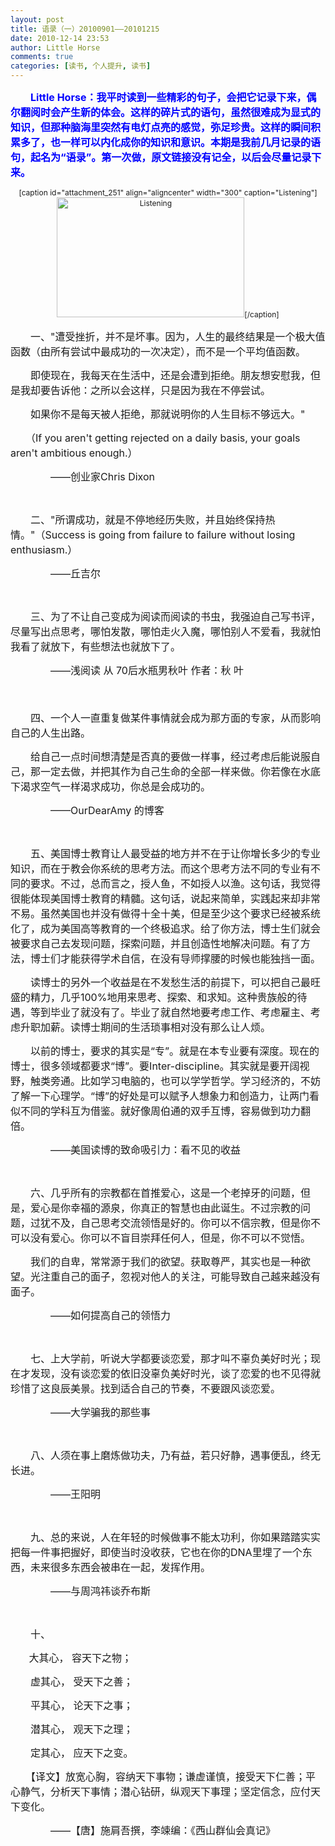```yaml
---
layout: post
title: 语录（一）20100901——20101215
date: 2010-12-14 23:53
author: Little Horse
comments: true
categories: [读书, 个人提升, 读书]
---
```

<p><span style="display: none; ">&nbsp;</span></p>
<p><span style="color: rgb(0, 0, 255); "><strong><font size="3">　　<span style="display: none; ">&nbsp;</span>Little Horse：我平时读到一些精彩的句子，会把它记录下来，偶尔翻阅时会产生新的体会。这样的碎片式的语句，虽然很难成为显式的知识，但那种脑海里突然有电灯点亮的感觉，弥足珍贵。这样的瞬间积累多了，也一样可以内化成你的知识和意识。本期是我前几月记录的语句，起名为&ldquo;语录&rdquo;。第一次做，原文链接没有记全，以后会尽量记录下来。</font></strong></span><strong><font size="3"><span style="display: none; ">&nbsp;</span></font></strong></p>
<p><span style="display: none; ">&nbsp;</span></p>
<p style="text-align: center; "><span class="Apple-style-span" style="font-size: medium; "><span class="Apple-style-span" style="font-size: 12px; ">[caption id=&quot;attachment_251&quot; align=&quot;aligncenter&quot; width=&quot;300&quot; caption=&quot;Listening&quot;]<a href="http://manan.org/images/wp/2010/12/Listening.jpg"><img alt="Listening" class="size-medium wp-image-251" height="192" src="http://manan.org/images/wp/2010/12/Listening-300x192.jpg" title="Listening" width="300" /></a>[/caption]</span></span>　</p>
<p><font size="3">　　一、</font><font size="3">&quot;遭受挫折，并不是坏事。因为，人生的最终结果是一个极大值函数（由所有尝试中最成功的一次决定），而不是一个平均值函数。</font></p>
<p><font size="3">　　</font><font size="3">即使现在，我每天在生活中，还是会遭到拒绝。朋友想安慰我，但是我却要告诉他：之所以会这样，只是因为我在不停尝试。</font></p>
<p><font size="3">　　</font><font size="3">如果你不是每天被人拒绝，那就说明你的人生目标不够远大。&quot;</font></p>
<p><font size="3">　　</font><font size="3">（If you aren&#39;t getting rejected on a daily basis, your goals aren&#39;t ambitious enough.）</font></p>
<p><font size="3">　　<font size="3">　　</font>&mdash;&mdash;创业家</font><font size="3">Chris Dixon</font></p>
<p>&nbsp;</p>
<p><font size="3">　　二、</font><font size="3">&quot;所谓成功，就是不停地经历失败，并且始终保持热情。&quot;（Success is going from failure to failure without losing enthusiasm.）</font></p>
<p><font size="3">　　<font size="3">　　</font>&mdash;&mdash;丘吉尔</font></p>
<p>&nbsp;</p>
<p><font size="3">　　三、</font><font size="3">为了不让自己变成为阅读而阅读的书虫，我强迫自己写书评，尽量写出点思考，哪怕发散，哪怕走火入魔，哪怕别人不爱看，我就怕我看了就放下，有些想法也就放下了。</font></p>
<p><font size="3">　　<font size="3">　　</font>&mdash;&mdash;浅阅读 从&nbsp;70后水瓶男秋叶&nbsp;作者：秋 叶</font></p>
<p><font size="3">　　</font></p>
<p><font size="3">　　四、一个人一直重复做某件事情就会成为那方面的专家，从而影响自己的人生出路。</font></p>
<p><font size="3">　　</font><font size="3">给自己一点时间想清楚是否真的要做一样事，经过考虑后能说服自己，那一定去做，并把其作为自己生命的全部一样来做。你若像在水底下渴求空气一样渴求成功，你总是会成功的。</font></p>
<p><font size="3">　　</font><font size="3">　　</font><font size="3">&mdash;&mdash;</font><font size="3">OurDearAmy</font><font size="3"> 的博客</font></p>
<p>&nbsp;</p>
<p><font size="3">　　五、</font><font size="3">美国博士教育让人最受益的地方并不在于让你增长多少的专业知识，而在于教会你系统的思考方法。而这个思考方法不同的专业有不同的要求。不过，总而言之，授人鱼，不如授人以渔。这句话，我觉得很能体现美国博士教育的精髓。这句话，说起来简单，实践起来却非常不易。虽然美国也并没有做得十全十美，但是至少这个要求已经被系统化了，成为美国高等教育的一个终极追求。给了你方法，博士生们就会被要求自己去发现问题，探索问题，并且创造性地解决问题。有了方法，博士们才能获得学术自信，在没有导师撑腰的时候也能独挡一面。</font></p>
<p><font size="3">　　</font><font size="3">读博士的另外一个收益是在不发愁生活的前提下，可以把自己最旺盛的精力，几乎100%地用来思考、探索、和求知。这种贵族般的待遇，等到毕业了就没有了。毕业了就自然地要考虑工作、考虑雇主、考虑升职加薪。读博士期间的生活琐事相对没有那么让人烦。</font></p>
<p><font size="3">　　</font><font size="3">以前的博士，要求的其实是&ldquo;专&rdquo;。就是在本专业要有深度。现在的博士，很多领域都要求&ldquo;博&rdquo;。要Inter-discipline。其实就是要开阔视野，触类旁通。比如学习电脑的，也可以学学哲学。学习经济的，不妨了解一下心理学。&ldquo;博&rdquo;的好处是可以赋予人想象力和创造力，让两门看似不同的学科互为借鉴。就好像周伯通的双手互博，容易做到功力翻倍。</font></p>
<p><font size="3">　　</font><font size="3">　　</font><font size="3">&mdash;&mdash;美国读博的致命吸引力：看不见的收益</font></p>
<p>&nbsp;</p>
<p><font size="3">　　六、</font><font size="3">几乎所有的宗教都在首推爱心，这是一个老掉牙的问题，但是，爱心是你幸福的源泉，你真正的智慧也由此诞生。不过宗教的问题，过犹不及，自己思考交流领悟是好的。你可以不信宗教，但是你不可以没有爱心。你可以不盲目崇拜任何人，但是，你不可以不觉悟。</font></p>
<p><font size="3">　　</font><font size="3">我们的自卑，常常源于我们的欲望。获取尊严，其实也是一种欲望。光注重自己的面子，忽视对他人的关注，可能导致自己越来越没有面子。</font></p>
<p><font size="3">　　</font><font size="3">　　</font><font size="3">&mdash;&mdash;</font><font size="3">如何提高自己的领悟力</font></p>
<p>&nbsp;</p>
<p><font size="3">　　七、</font><font size="3">上大学前，听说大学都要谈恋爱，那才叫不辜负美好时光；现在才发现，没有谈恋爱的依旧没辜负美好时光，谈了恋爱的也不见得就珍惜了这良辰美景。找到适合自己的节奏，不要跟风谈恋爱。</font></p>
<p><font size="3">　　　　</font><font size="3">&mdash;&mdash;</font><font size="3">大学骗我的那些事</font></p>
<p>&nbsp;</p>
<p><font size="3">　　八、</font><font size="3">人须在事上磨炼做功夫，乃有益，若只好静，遇事便乱，终无长进。</font></p>
<p><font size="3">　　　　</font><font size="3">&mdash;&mdash;王阳明 </font></p>
<p>&nbsp;</p>
<p><font size="3">　　九、总的来说，人在年轻的时候做事不能太功利，你如果踏踏实实把每一件事把握好，即使当时没收获，它也在你的DNA里埋了一个东西，未来很多东西会被串在一起，发挥作用。 </font></p>
<p><font size="3">　　　　&mdash;&mdash;</font><font size="3">与周鸿祎谈乔布斯</font></p>
<p>&nbsp;</p>
<p><font size="3">　　十、</font></p>
<p><font size="3">&nbsp;</font><font size="3">　&nbsp; </font><font size="3">大其心， 容天下之物； </font></p>
<p><font size="3">　　</font><font size="3">虚其心， 受天下之善； </font></p>
<p><font size="3">　　</font><font size="3">平其心， 论天下之事； </font></p>
<p><font size="3">　　</font><font size="3">潜其心， 观天下之理； </font></p>
<p><font size="3">　　</font><font size="3">定其心， 应天下之变。 </font></p>
<p><font size="3">　　</font><font size="3">【译文】</font><font size="3">放宽心胸，容纳天下事物；谦虚谨慎，接受天下仁善；平心静气，分析天下事情；潜心钻研，纵观天下事理；坚定信念，应付天下变化。</font></p>
<p><font size="3">　　　　</font><font size="3">&mdash;&mdash;【唐】施肩吾撰，李竦编：《西山群仙会真记》</font></p>

